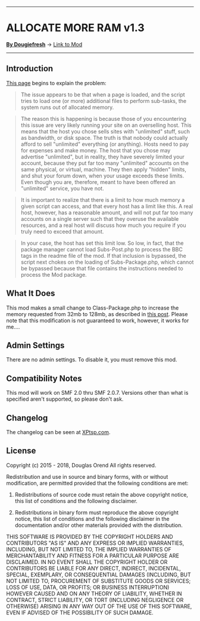 -------

# ALLOCATE MORE RAM v1.3

[**By Dougiefresh**](http://www.simplemachines.org/community/index.php?action=profile;u=253913) -> [Link to Mod](http://custom.simplemachines.org/mods/index.php?mod=3848)

--------

## Introduction
[This page](http://wiki.simplemachines.org/smf/What_the_white_screen_of_death_means_when_accessing_admin_or_package_installs) begins to explain the problem:

> The issue appears to be that when a page is loaded, and the script tries to load one (or more) additional files to perform sub-tasks, the system runs out of allocated memory.

> The reason this is happening is because those of you encountering this issue are very likely running your site on an overselling host. This means that the host you chose sells sites with "unlimited" stuff, such as bandwidth, or disk space. The truth is that nobody could actually afford to sell "unlimited" everything (or anything). Hosts need to pay for expenses and make money. The host that you chose may advertise "unlimited", but in reality, they have severely limited your account, because they put far too many "unlimited" accounts on the same physical, or virtual, machine. They then apply "hidden" limits, and shut your forum down, when your usage exceeds these limits. Even though you are, therefore, meant to have been offered an "unlimited" service, you have not.

> It is important to realize that there is a limit to how much memory a given script can access, and that every host has a limit like this. A real host, however, has a reasonable amount, and will not put far too many accounts on a single server such that they overuse the available resources, and a real host will discuss how much you require if you truly need to exceed that amount.

> In your case, the host has set this limit low. So low, in fact, that the package manager cannot load Subs-Post.php to process the BBC tags in the readme file of the mod. If that inclusion is bypassed, the script next chokes on the loading of Subs-Package.php, which cannot be bypassed because that file contains the instructions needed to process the Mod package.

## What It Does
This mod makes a small change to Class-Package.php to increase the memory requested from 32mb to 128mb, as described in [this post](http://www.simplemachines.org/community/index.php?topic=502354.msg3531634#msg3531634).  Please note that this modification is not guaranteed to work, however, it works for me....

## Admin Settings
There are no admin settings.  To disable it, you must remove this mod.

## Compatibility Notes
This mod will work on SMF 2.0 thru SMF 2.0.7.  Versions other than what is specified aren't supported, so please don't ask.

## Changelog
The changelog can be seen at [XPtsp.com](url=http://www.xptsp.com/board/free-modifications/allocate-more-ram/). 

## License
Copyright (c) 2015 - 2018, Douglas Orend
All rights reserved.

Redistribution and use in source and binary forms, with or without modification, are permitted provided that the following conditions are met:

1. Redistributions of source code must retain the above copyright notice, this list of conditions and the following disclaimer.

2. Redistributions in binary form must reproduce the above copyright notice, this list of conditions and the following disclaimer in the documentation and/or other materials provided with the distribution.

THIS SOFTWARE IS PROVIDED BY THE COPYRIGHT HOLDERS AND CONTRIBUTORS "AS IS" AND ANY EXPRESS OR IMPLIED WARRANTIES, INCLUDING, BUT NOT LIMITED TO, THE IMPLIED WARRANTIES OF MERCHANTABILITY AND FITNESS FOR A PARTICULAR PURPOSE ARE DISCLAIMED. IN NO EVENT SHALL THE COPYRIGHT HOLDER OR CONTRIBUTORS BE LIABLE FOR ANY DIRECT, INDIRECT, INCIDENTAL, SPECIAL, EXEMPLARY, OR CONSEQUENTIAL DAMAGES (INCLUDING, BUT NOT LIMITED TO, PROCUREMENT OF SUBSTITUTE GOODS OR SERVICES; LOSS OF USE, DATA, OR PROFITS; OR BUSINESS INTERRUPTION) HOWEVER CAUSED AND ON ANY THEORY OF LIABILITY, WHETHER IN CONTRACT, STRICT LIABILITY, OR TORT (INCLUDING NEGLIGENCE OR OTHERWISE) ARISING IN ANY WAY OUT OF THE USE OF THIS SOFTWARE, EVEN IF ADVISED OF THE POSSIBILITY OF SUCH DAMAGE.
